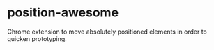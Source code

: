 position-awesome
================

Chrome extension to move absolutely positioned elements in order to quicken prototyping.